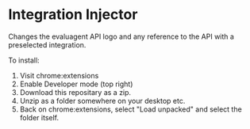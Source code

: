 # Integration Injector

Changes the evaluagent API logo and any reference to the API with a preselected integration.

To install: 

1. Visit chrome:extensions
2. Enable Developer mode (top right)
3. Download this repositary as a zip.
4. Unzip as a folder somewhere on your desktop etc.
5. Back on chrome:extensions, select "Load unpacked" and select the folder itself.
